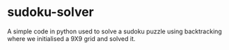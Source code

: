 # sudoku-solver
A simple code in python used to solve a sudoku puzzle using backtracking where we initialised a 9X9 grid and solved it.

